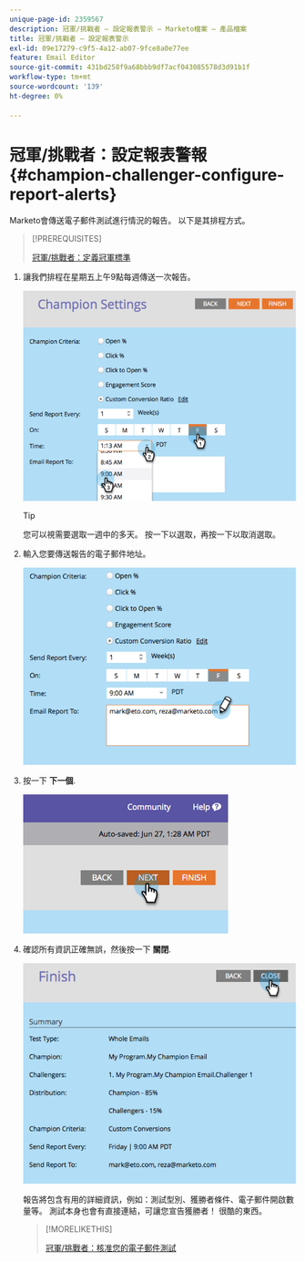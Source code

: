 ```yaml
---
unique-page-id: 2359567
description: 冠軍/挑戰者 — 設定報表警示 — Marketo檔案 — 產品檔案
title: 冠軍/挑戰者 — 設定報表警示
exl-id: 09e17279-c9f5-4a12-ab07-9fce8a0e77ee
feature: Email Editor
source-git-commit: 431bd258f9a68bbb9df7acf043085578d3d91b1f
workflow-type: tm+mt
source-wordcount: '139'
ht-degree: 0%

---
```


# 冠軍/挑戰者：設定報表警報 {#champion-challenger-configure-report-alerts}

Marketo會傳送電子郵件測試進行情況的報告。 以下是其排程方式。

>[!PREREQUISITES]
>
>[冠軍/挑戰者：定義冠軍標準](/help/marketo/product-docs/email-marketing/general/functions-in-the-editor/email-tests-champion-challenger/champion-challenger-define-champion-criteria.md)

1. 讓我們排程在星期五上午9點每週傳送一次報告。

   ![](assets/image2014-9-15-13-3a12-3a56.png)

   >[!TIP]
   >
   >您可以視需要選取一週中的多天。 按一下以選取，再按一下以取消選取。

1. 輸入您要傳送報告的電子郵件地址。

   ![](assets/image2014-9-15-13-3a13-3a7.png)

1. 按一下 **下一個**.

   ![](assets/image2014-9-15-13-3a18-3a30.png)

1. 確認所有資訊正確無誤，然後按一下 **關閉**.

   ![](assets/image2014-9-15-13-3a18-3a41.png)

   報告將包含有用的詳細資訊，例如：測試型別、獲勝者條件、電子郵件開啟數量等。 測試本身也會有直接連結，可讓您宣告獲勝者！ 很酷的東西。

   >[!MORELIKETHIS]
   >
   >[冠軍/挑戰者：核准您的電子郵件測試](/help/marketo/product-docs/email-marketing/general/functions-in-the-editor/email-tests-champion-challenger/champion-challenger-approve-your-email-test.md)
